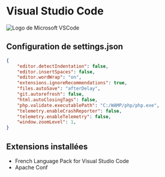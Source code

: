 # Visual Studio Code

![Logo de Microsoft VSCode](https://blog.launchdarkly.com/wp-content/uploads/2018/10/visualstudio_code-card.png)

## Configuration de settings.json

```json
{
	"editor.detectIndentation": false,
	"editor.insertSpaces": false,
	"editor.wordWrap": "on",
	"extensions.ignoreRecommendations": true,
	"files.autoSave": "afterDelay",
	"git.autorefresh": false,
	"html.autoClosingTags": false,
	"php.validate.executablePath": "C:/WAMP/php/php.exe",
	"telemetry.enableCrashReporter": false,
	"telemetry.enableTelemetry": false,
	"window.zoomLevel": 1,
}
```

## Extensions installées

+ French Language Pack for Visual Studio Code
+ Apache Conf
